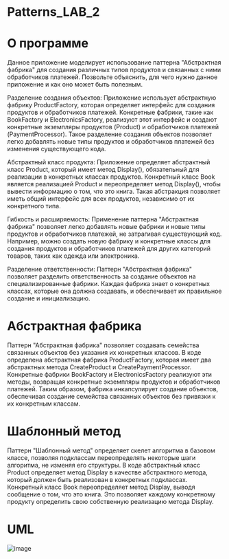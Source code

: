 # Patterns_LAB_2
# О программе

Данное приложение моделирует использование паттерна "Абстрактная фабрика" для создания различных типов продуктов и связанных с ними обработчиков платежей. Позвольте объяснить, для чего нужно данное приложение и как оно может быть полезным.

Разделение создания объектов: Приложение использует абстрактную фабрику ProductFactory, которая определяет интерфейс для создания продуктов и обработчиков платежей. Конкретные фабрики, такие как BookFactory и ElectronicsFactory, реализуют этот интерфейс и создают конкретные экземпляры продуктов (Product) и обработчиков платежей (PaymentProcessor). Такое разделение создания объектов позволяет легко добавлять новые типы продуктов и обработчиков платежей без изменения существующего кода.

Абстрактный класс продукта: Приложение определяет абстрактный класс Product, который имеет метод Display(), обязательный для реализации в конкретных классах продуктов. Конкретный класс Book является реализацией Product и переопределяет метод Display(), чтобы вывести информацию о том, что это книга. Такая абстракция позволяет иметь общий интерфейс для всех продуктов, независимо от их конкретного типа.

Гибкость и расширяемость: Применение паттерна "Абстрактная фабрика" позволяет легко добавлять новые фабрики и новые типы продуктов и обработчиков платежей, не затрагивая существующий код. Например, можно создать новую фабрику и конкретные классы для создания продуктов и обработчиков платежей для других категорий товаров, таких как одежда или электроника.

Разделение ответственности: Паттерн "Абстрактная фабрика" позволяет разделить ответственность за создание объектов на специализированные фабрики. Каждая фабрика знает о конкретных классах, которые она должна создавать, и обеспечивает их правильное создание и инициализацию.

# Абстрактная фабрика

Паттерн "Абстрактная фабрика" позволяет создавать семейства связанных объектов без указания их конкретных классов. В коде определена абстрактная фабрика ProductFactory, которая имеет два абстрактных метода CreateProduct и CreatePaymentProcessor. Конкретные фабрики BookFactory и ElectronicsFactory реализуют эти методы, возвращая конкретные экземпляры продуктов и обработчиков платежей. Таким образом, фабрика инкапсулирует создание объектов, обеспечивая создание семейства связанных объектов без привязки к их конкретным классам.

# Шаблонный метод

Паттерн "Шаблонный метод" определяет скелет алгоритма в базовом классе, позволяя подклассам переопределять некоторые шаги алгоритма, не изменяя его структуры. В коде абстрактный класс Product определяет метод Display в качестве абстрактного метода, который должен быть реализован в конкретных подклассах. Конкретный класс Book переопределяет метод Display, выводя сообщение о том, что это книга. Это позволяет каждому конкретному продукту определить свою собственную реализацию метода Display.

# UML

![image](https://github.com/Herbiiiii/Patterns_LAB_2/assets/134019955/21cd8e72-c63e-4be2-acc0-1c9edd0cee6d)

